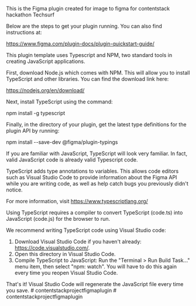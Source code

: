 This is the Figma plugin created for image to figma for contentstack hackathon Techsurf

Below are the steps to get your plugin running. You can also find instructions at:

  https://www.figma.com/plugin-docs/plugin-quickstart-guide/

This plugin template uses Typescript and NPM, two standard tools in creating JavaScript applications.

First, download Node.js which comes with NPM. This will allow you to install TypeScript and other
libraries. You can find the download link here:

  https://nodejs.org/en/download/

Next, install TypeScript using the command:

  npm install -g typescript

Finally, in the directory of your plugin, get the latest type definitions for the plugin API by running:

  npm install --save-dev @figma/plugin-typings

If you are familiar with JavaScript, TypeScript will look very familiar. In fact, valid JavaScript code
is already valid Typescript code.

TypeScript adds type annotations to variables. This allows code editors such as Visual Studio Code
to provide information about the Figma API while you are writing code, as well as help catch bugs
you previously didn't notice.

For more information, visit https://www.typescriptlang.org/

Using TypeScript requires a compiler to convert TypeScript (code.ts) into JavaScript (code.js)
for the browser to run.

We recommend writing TypeScript code using Visual Studio code:

1. Download Visual Studio Code if you haven't already: https://code.visualstudio.com/.
2. Open this directory in Visual Studio Code.
3. Compile TypeScript to JavaScript: Run the "Terminal > Run Build Task..." menu item,
    then select "npm: watch". You will have to do this again every time
    you reopen Visual Studio Code.

That's it! Visual Studio Code will regenerate the JavaScript file every time you save.
#   c o n t e n t s t a c k p r o j e c t f i g m a p l u g i n 
 
 #   c o n t e n t s t a c k p r o j e c t f i g m a p l u g i n  
 